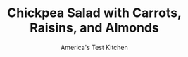 ---
layout: ../../layouts/MarkdownPostLayout.astro
title: Chickpea Salad with Carrots, Raisins, and Almonds
author: America's Test Kitchen
pubDate: 2023-03-15
description: "With a few extra ingredients and a simple technique, you can transform a humble can of chickpeas into a bright and lively salad."
image_url: https://res.cloudinary.com/hksqkdlah/image/upload/ar_1:1,c_fill,dpr_2.0,f_auto,fl_lossy.progressive.strip_profile,g_faces:auto,q_auto:low,w_344/23198_sfs-5-easy-chickpea-salad-with-carrots-raisins-and-almonds-1
tags: ["Side Dishes","Vegetables","Vegetarian","Salads"]
calories: 2114
protein: 17
carbohydrates: 69
fats: 
fiber: 16
ingredients: ["2 (15-ounce) cans, chickpeas, rinsed","1/4 cup, extra-virgin olive oil","2 tablespoons, lime juice",", Salt and pepper","Pinch, cayenne pepper","3 , carrots, peeled and shredded","1/2 cup, golden raisins","1/4 cup, chopped fresh mint","1/4 cup, sliced almonds, toasted"]
serves: 4
time: "20 minutes, plus 30 minutes marinating"
instructions: ["Microwave chickpeas in medium bowl until hot, about 1 minute 30 seconds. Stir in oil, lime juice, 3/4 teaspoon salt, 1/2 teaspoon pepper, and cayenne and let sit for 30 minutes.","Add carrots, raisins, mint, and almonds and toss to combine. Season with salt and pepper to taste. Serve."]
nutrition: ["639 mg Potassium","251 mg Phosphorus","152 mg Calcium","3 mg Iron","88 mg Magnesium","721 mg Sodium","1 mg Zinc","22 g Fat","1 mg Niacin (B3)","12 g Monounsaturated","4 g Polyunsaturated","6 mg Vitamin C","2 g Saturated","16 g Fiber","120 µg Folate (food)","21 g Sugars","23 µg Vitamin K","197 g Water","69 g Carbs","120 µg Folate equivalent (total)","17 g Protein","4 mg Vitamin E","396 µg Vitamin A","528 kcal Energy","2114 calories"]
notes: "The test kitchen prefers Pastene Chick Peas. Shred the carrots on the large holes of a box grater or use a food processor fitted with the shredding disk. This recipe is featured in&nbsp;More Mediterranean,&nbsp;the highly-anticipated followup to our best-seller,&nbsp;The Complete Mediterranean Cookbook."
---